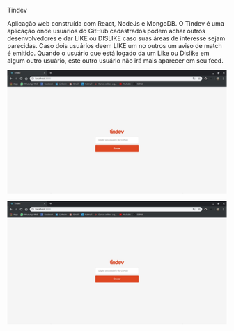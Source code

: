Tindev

Aplicação web construída com React, NodeJs e MongoDB.
O Tindev é uma aplicação onde usuários do GitHub cadastrados podem achar outros desenvolvedores e dar LIKE ou DISLIKE caso suas áreas de interesse sejam parecidas. Caso dois usuários deem LIKE um no outros um aviso de match é emitido.
Quando o usuário que está logado da um Like ou Dislike em algum outro usuário, este outro usuário não irá mais aparecer em seu feed.

![Tela de Login](/imagens/telaDeLogin.jpeg "Tela de Login")

![Lista de usuários para dar Like ou Dislike](/imagens/telaDeLogin.jpeg "Lista de usuários")
